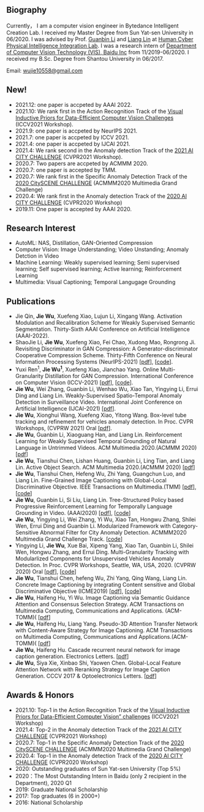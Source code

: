 ## Biography
Currently， I am a computer vision engineer in Bytedance Intelligent Creation Lab. I received my Master Degree from Sun Yat-sen University in 06/2020. I was advised by Prof. [Guanbin Li](http://guanbinli.com/) and [Liang Lin](http://www.linliang.net/) at [Human Cyber Physical Intelligence Integration Lab](http://www.sysu-hcp.net/home/). I was a research intern of [Department of Computer Vision Technology (VIS), Baidu Inc](http://research.baidu.com/Index) from 11/2019-06/2020. I received my B.Sc. Degree from Shantou University in 06/2017. 

Email: wujie10558@gmail.com


## New!
- 2021.12: one paper is accpeted by AAAI 2022.
- 2021.10: We rank first in the Action Recognition Track of the [Visual Inductive Priors for Data-Efficient Computer Vision Challenges](https://vipriors.github.io/challenges/) (ICCV2021 Workshop).
- 2021.9: one paper is accpeted by NeurIPS 2021.
- 2021.7: one paper is accpeted by ICCV 2021.
- 2021.4: one paper is accpeted by IJCAI 2021.
- 2021.4: We rank second in the Anomaly detection Track of the [2021 AI CITY CHALLENGE](https://www.aicitychallenge.org/) (CVPR2021 Workshop).
- 2020.7: Two papers are accpeted by ACMMM 2020.
- 2020.7: one paper is accepted by TMM.
- 2020.7: We rank first in the Specific Anomaly Detection Track of the [2020 CitySCENE CHALLENGE](https://cityscene.github.io/#/) (ACMMM2020 Multimedia Grand Challenge) 
- 2020.4: We rank first in the Anomaly detection Track of the [2020 AI CITY CHALLENGE](https://www.aicitychallenge.org/) (CVPR2020 Workshop) 
- 2019.11: One paper is accepted by AAAI 2020.

## Research Interest
- AutoML: NAS, Distillation, GAN-Oriented Compression  
- Computer Vision: Image Understanding; Video Unstanding; Anomaly Detction in Video
- Machine Learning: Weakly supervised learning; Semi supervised learning; Self supervised learning; Active learning; Reinforcement Learning
- Multimedia: Visual Captioning; Temporal Langugage Grounding

## Publications
- Jie Qin, **Jie Wu**, Xuefeng Xiao, Lujun Li, Xingang Wang. Activation Modulation and Recalibration Scheme for Weakly Supervised Semantic Segmentation. Thirty-Sixth AAAI Conference on Artificial Intelligence (AAAI-2022).
- ShaoJie Li, **Jie Wu**, Xuefeng Xiao, Fei Chao, Xudong Mao, Rongrong Ji. Revisiting Discriminator in GAN Compression: A Generator-discriminator Cooperative Compression Scheme. Thirty-Fifth Conference on Neural Information Processing Systems (NeurIPS-2021) [[pdf](https://openreview.net/pdf?id=79xCSCP6qs)], [[code](https://github.com/SJLeo/GCC)].
- Yuxi Ren<sup>1</sup>, **Jie Wu<sup>1</sup>**, Xuefeng Xiao, Jianchao Yang. Online Multi-Granularity Distillation for GAN Compression. International Conference on Computer Vision (ICCV-2021) [[pdf](https://openaccess.thecvf.com/content/ICCV2021/papers/Ren_Online_Multi-Granularity_Distillation_for_GAN_Compression_ICCV_2021_paper.pdf)], [[code](https://github.com/bytedance/OMGD )]. 
- **Jie Wu**, Wei Zhang, Guanbin Li, Wenhao Wu, Xiao Tan, Yingying Li, Errui Ding and Liang Lin. Weakly-Supervised Spatio-Temporal Anomaly Detection in Surveillance Video. International Joint Conference on Artificial Intelligence (IJCAI-2021) [[pdf](https://arxiv.org/pdf/2108.03825.pdf)].
- **Jie Wu**, Xionghui Wang, Xuefeng Xiao, Yitong Wang. Box-level tube tracking and refinement for vehicles anomaly detection. In Proc. CVPR Workshops, (CVPRW 2021) Oral [[pdf](https://openaccess.thecvf.com/content/CVPR2021W/AICity/papers/Wu_Box-Level_Tube_Tracking_and_Refinement_for_Vehicles_Anomaly_Detection_CVPRW_2021_paper.pdf)].
- **Jie Wu**, Guanbin Li, Xiaoguang Han, and Liang Lin. Reinforcement Learning for Weakly Supervised Temporal Grounding of Natural Language in Untrimmed Videos. ACM Multimedia 2020.(ACMMM 2020)[[pdf](https://arxiv.org/pdf/2009.08614)]
- **Jie Wu**, Tianshui Chen, Lishan Huang, Guanbin Li, Ling Tian, and Liang Lin. Active Object Search. ACM Multimedia 2020.(ACMMM 2020) [[pdf](https://arxiv.org/abs/2008.00923)]
- **Jie Wu**, Tianshui Chen, Hefeng Wu, Zhi Yang, Guangchun Luo, and Liang Lin. Fine-Grained Image Captioning with Global-Local Discriminative Objective. IEEE Transactions on Multimedia.(TMM) [[pdf](https://arxiv.org/pdf/2007.10662.pdf)], [[code](https://github.com/WuJie1010/Fine-Grained-Image-Captioning)]
- **Jie Wu**, Guanbin Li, Si Liu, Liang Lin. Tree-Structured Policy based Progressive Reinforcement Learning for Temporally Language Grounding in Video. (AAAI2020) [[pdf](https://arxiv.org/pdf/2001.06680.pdf)], [[code](https://github.com/WuJie1010/TSP-PRL)]
- **Jie Wu**, Yingying Li, Wei Zhang, Yi Wu, Xiao Tan, Hongwu Zhang, Shilei Wen, Errui Ding and Guanbin Li. Modularized Framework with Category-Sensitive Abnormal Filter for City Anomaly Detection. ACMMM2020 Multimedia Grand Challenge Track. [[code](https://github.com/WuJie1010/CitySCENE2020-Anomaly-Detection)]
- Yingying Li, **Jie Wu**, Xue Bai, Xipeng Yang, Xiao Tan, Guanbin Li, Shilei Wen, Hongwu Zhang, and Errui Ding.
Multi-Granularity Tracking with Modularlized Components for Unsupervised Vehicles Anomaly Detection. In Proc. CVPR
Workshops, Seattle, WA, USA, 2020. (CVPRW 2020) Oral [[pdf](http://openaccess.thecvf.com/content_CVPRW_2020/papers/w35/Li_Multi-Granularity_Tracking_With_Modularlized_Components_for_Unsupervised_Vehicles_Anomaly_Detection_CVPRW_2020_paper.pdf)], [[code](https://github.com/WuJie1010/AICity2020-Anomaly-Detection)]
- **Jie Wu**, Tianshui Chen, hefeng Wu, Zhi Yang, Qing Wang, Liang Lin. Concrete Image Captioning by integrating Content sensitive and Global Discriminative Objective (ICME2019) [[pdf](https://ieeexplore.ieee.org/abstract/document/8784830)], [[code](https://github.com/WuJie1010/Fine-Grained-Image-Captioning)]
- **Jie Wu**, Haifeng Hu, Yi Wu. Image Captioning via Semantic Guidance Attention and Consensus Selection Strategy. ACM Transactions on Multimedia Computing, Communications and Applications. (ACM-TOMM)( [[pdf](https://dl.acm.org/doi/abs/10.1145/3271485)]
- **Jie Wu**, Haifeng Hu, Liang Yang. Pseudo-3D Attention Transfer Network with Content-Aware Strategy for Image Captioning. ACM Transactions on Multimedia Computing, Communications and Applications.(ACM-TOMM)( [[pdf](https://dl.acm.org/doi/abs/10.1145/3336495)]
- **Jie Wu**, Haifeng Hu. Cascade recurrent neural network for image caption generation. Electronics Letters. [[pdf](https://digital-library.theiet.org/content/journals/10.1049/el.2017.3159)]
- **Jie Wu**, Siya Xie, Xinbao Shi, Yaowen Chen. Global-Local Feature Attention Network with Reranking Strategy for Image Caption Generation. CCCV 2017 &  Optoelectronics Letters. [[pdf](https://link.springer.com/chapter/10.1007/978-981-10-7299-4_13)]


## Awards & Honors
- 2021.10: Top-1 in the Action Recognition Track of the [Visual Inductive Priors for Data-Efficient Computer Vision” challenges](https://vipriors.github.io/challenges/) (ICCV2021 Workshop) 
- 2021.4: Top-2 in the Anomaly detection Track of the [2021 AI CITY CHALLENGE](https://www.aicitychallenge.org/) (CVPR2021 Workshop) 
- 2020.7: Top-1 in the Specific Anomaly Detection Track of the [2020 CitySCENE CHALLENGE](https://cityscene.github.io/#/) (ACMMM2020 Multimedia Grand Challenge) 
- 2020.4: Top-1 in the Anomaly detection Track of the [2020 AI CITY CHALLENGE](https://www.aicitychallenge.org/) (CVPR2020 Workshop) 
- 2020: Outstanding graduates of Sun Yat-sen University (Top 5%)
- 2020：The Most Outstanding Intern in Baidu (only 2 recipient in the Department), 2020 Q1
- 2019: Graduate National Scholarship
- 2017: Top graduates (6 in 2000+)   
- 2016: National Scholarship
